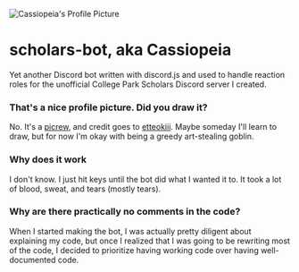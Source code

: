 ![Cassiopeia's Profile Picture](https://images-ext-1.discordapp.net/external/_bJmVhKqmhh9FvF4zoHjKyzywV3em3AF8omj-Sfe6QA/https/cdn.discordapp.com/avatars/732727661238943824/2ec8ffd42e2becae83e388579159cfbd.webp)
# scholars-bot, aka Cassiopeia
Yet another Discord bot written with discord.js and used to handle reaction roles for the unofficial College Park Scholars Discord server I created.

### That's a nice profile picture. Did you draw it?
No. It's a [picrew](https://picrew.me/image_maker/19083), and credit goes to [etteokiii](https://twitter.com/etteokiii). Maybe someday I'll learn to draw, but for now I'm okay with being a greedy art-stealing goblin.

### Why does it work
I don't know. I just hit keys until the bot did what I wanted it to. It took a lot of blood, sweat, and tears (mostly tears).

### Why are there practically no comments in the code?
When I started making the bot, I was actually pretty diligent about explaining my code, but once I realized that I was going to be rewriting most of the code, I decided to prioritize having working code over having well-documented code.
